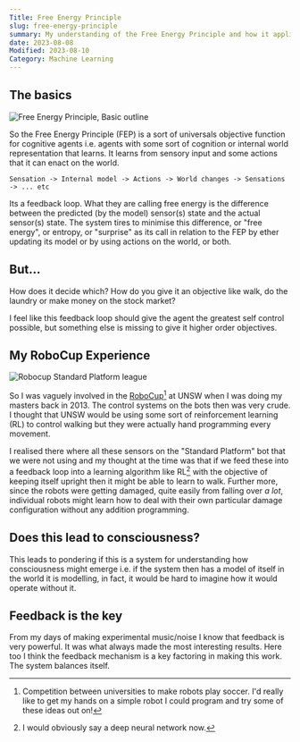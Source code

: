 ```yaml
---
Title: Free Energy Principle
slug: free-energy-principle
summary: My understanding of the Free Energy Principle and how it applies to (machine) learning agents.
date: 2023-08-08
Modified: 2023-08-10
Category: Machine Learning
---
```


## The basics

![Free Energy Principle, Basic outline]({static}/images/fep_simple.png)

So the Free Energy Principle (FEP) is a sort of universals objective function for cognitive agents i.e. agents with some sort of cognition or internal world representation that learns. It learns from sensory input and some actions that it can enact on the world.

    Sensation -> Internal model -> Actions -> World changes -> Sensations -> ... etc

Its a feedback loop. What they are calling free energy is the difference between the predicted (by the model) sensor(s) state and the actual sensor(s) state. The system tires to minimise this difference, or "free energy", or entropy, or "surprise" as its call in relation to the FEP by ether updating its model or by using actions on the world, or both.

## But...

How does it decide which?
How do you give it an objective like walk, do the laundry or make money on the stock market?

I feel like this feedback loop should give the agent the greatest self control possible, but something else is missing to give it higher order objectives.

## My RoboCup Experience

![Robocup Standard Platform league]({static}/images/robocup.png)

So I was vaguely involved in the [RoboCup](https://www.robocup.org/)[^robocup] at UNSW when I was doing my masters back in 2013. The control systems on the bots then was very crude. I thought that UNSW would be using some sort of reinforcement learning (RL) to control walking but they were actually hand programming every movement.

I realised there where all these sensors on the "Standard Platform" bot that we were not using and my thought at the time was that if we feed these into a feedback loop into a learning algorithm like RL[^notRL] with the objective of keeping itself upright then it might be able to learn to walk. Further more, since the robots were getting damaged, quite easily from falling over _a lot_, individual robots might learn how to deal with their own particular damage configuration without any addition programming.

## Does this lead to consciousness?

This leads to pondering if this is a system for understanding how consciousness might emerge i.e. if the system then has a model of itself in the world it is modelling, in fact, it would be hard to imagine how it would operate without it.

## Feedback is the key

From my days of making experimental music/noise I know that feedback is very powerful. It was what always made the most interesting results. Here too I think the feedback mechanism is a key factoring in making this work. The system balances itself.


[^robocup]: Competition between universities to make robots play soccer. I'd really like to get my hands on a simple robot I could program and try some of these ideas out on!
[^notRL]: I would obviously say a deep neural network now.